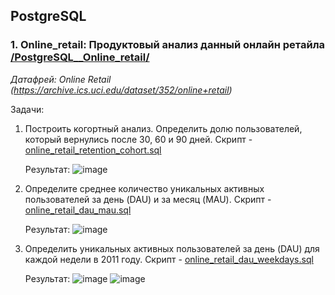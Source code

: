 ## PostgreSQL

### **1. Online_retail: Продуктовый анализ данный онлайн ретайла** [/PostgreSQL__Online_retail/](https://github.com/maxbelokur/Maks-Belokur_Portfolio/tree/main/PostgreSQL__Online_retail)
_Датафрей: Online Retail (https://archive.ics.uci.edu/dataset/352/online+retail)_

Задачи:
1. Построить когортный анализ. Определить долю пользователей, который вернулись после 30, 60 и 90 дней.
    Скрипт - [online_retail_retention_cohort.sql](https://github.com/maxbelokur/Maks-Belokur_Portfolio/blob/main/PostgreSQL__Online_retail/online_retail_retention_cohort.sql)

    Результат:
    ![image](https://github.com/user-attachments/assets/6fd9bde1-c94e-422d-abd1-96776792008b)


2. Определите среднее количество уникальных активных пользователей за день (DAU) и за месяц (MAU).
    Скрипт - [online_retail_dau_mau.sql](https://github.com/maxbelokur/Maks-Belokur_Portfolio/blob/main/PostgreSQL__Online_retail/online_retail_dau_mau.sql)

    Результат:
   ![image](https://github.com/user-attachments/assets/449aa360-dbd0-4d29-bce4-b69cea8f03d1)

3. Определить уникальных активных пользователей за день (DAU) для каждой недели в 2011 году.
    Скрипт - [online_retail_dau_weekdays.sql](https://github.com/maxbelokur/Maks-Belokur_Portfolio/blob/main/PostgreSQL__Online_retail/online_retail_dau_by_weekdays.sql)

    Результат:
   ![image](https://github.com/user-attachments/assets/4200fa4b-957f-482f-9828-bd9f7b5e66c6)
   ![image](https://github.com/user-attachments/assets/38074428-7f6f-4290-960b-dba01ac5c4b5)

   
